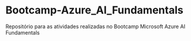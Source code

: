 # Bootcamp-Azure_AI_Fundamentals
Repositório para as atividades realizadas no Bootcamp Microsoft Azure AI Fundamentals
